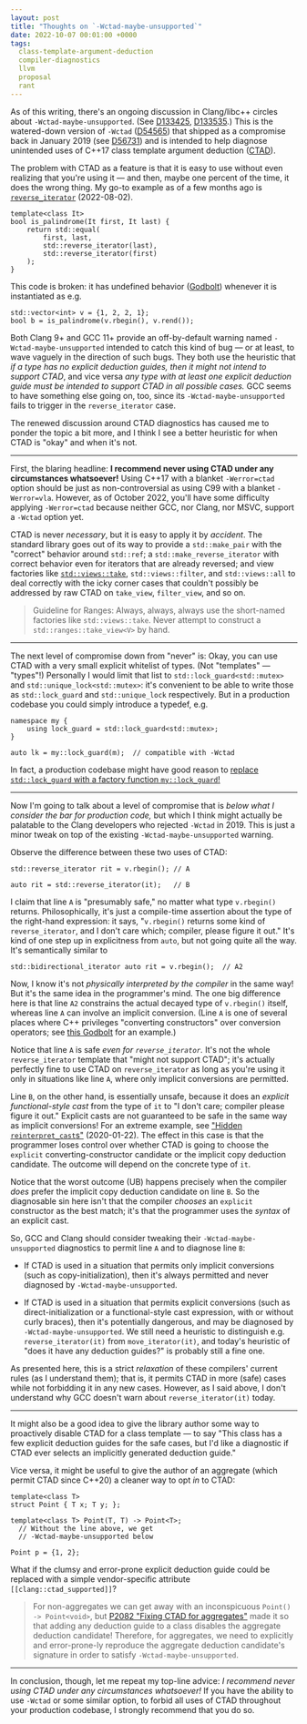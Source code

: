 ```yaml
---
layout: post
title: "Thoughts on `-Wctad-maybe-unsupported`"
date: 2022-10-07 00:01:00 +0000
tags:
  class-template-argument-deduction
  compiler-diagnostics
  llvm
  proposal
  rant
---
```


As of this writing, there's an ongoing discussion in Clang/libc++ circles
about `-Wctad-maybe-unsupported`. (See [D133425](https://reviews.llvm.org/D133425),
[D133535](https://reviews.llvm.org/D133535).) This is the watered-down version
of `-Wctad` ([D54565](https://reviews.llvm.org/D54565)) that shipped as a compromise back in January 2019
(see [D56731](https://reviews.llvm.org/D56731)) and is intended to help diagnose
unintended uses of C++17 class template argument deduction ([CTAD](/blog/2019/08/02/the-tough-guide-to-cpp-acronyms/#ctad)).

The problem with CTAD as a feature is that it is easy to use without even realizing
that you're using it — and then, maybe one percent of the time, it does the wrong thing.
My go-to example as of a few months ago is [`reverse_iterator`](/blog/2022/08/02/reverse-iterator-ctad/) (2022-08-02).

    template<class It>
    bool is_palindrome(It first, It last) {
        return std::equal(
            first, last,
            std::reverse_iterator(last),
            std::reverse_iterator(first)
        );
    }

This code is broken: it has undefined behavior ([Godbolt](https://godbolt.org/z/qxajb6MvW))
whenever it is instantiated as e.g.

    std::vector<int> v = {1, 2, 2, 1};
    bool b = is_palindrome(v.rbegin(), v.rend());

Both Clang 9+ and GCC 11+ provide an off-by-default warning named `-Wctad-maybe-unsupported`
intended to catch this kind of bug — or at least, to wave vaguely in the direction of such bugs.
They both use the heuristic that _if a type has no explicit deduction guides, then it might not
intend to support CTAD_, and vice versa _any type with at least one explicit deduction guide
must be intended to support CTAD in all possible cases._ GCC seems to have something else going
on, too, since its `-Wctad-maybe-unsupported` fails to trigger in the `reverse_iterator` case.

The renewed discussion around CTAD diagnostics has caused me to ponder the topic a bit more,
and I think I see a better heuristic for when CTAD is "okay" and when it's not.

----

First, the blaring headline: **I recommend never using CTAD under any circumstances whatsoever!**
Using C++17 with a blanket `-Werror=ctad` option should be just as non-controversial as using
C99 with a blanket `-Werror=vla`. However, as of October 2022, you'll have some difficulty applying
`-Werror=ctad` because neither GCC, nor Clang, nor MSVC, support a `-Wctad` option yet.

CTAD is never _necessary_, but it is easy to apply it by _accident_. The standard library
goes out of its way to provide a `std::make_pair` with the "correct" behavior around `std::ref`;
a `std::make_reverse_iterator` with correct behavior even for iterators that are already reversed;
and view factories like [`std::views::take`](https://en.cppreference.com/w/cpp/ranges/take_view),
`std::views::filter`, and `std::views::all` to deal correctly with
the icky corner cases that couldn't possibly be addressed by raw CTAD on `take_view`,
`filter_view`, and so on.

> Guideline for Ranges: Always, always, always use the short-named factories like `std::views::take`.
> Never attempt to construct a `std::ranges::take_view<V>` by hand.

----

The next level of compromise down from "never" is: Okay, you can use CTAD with a very small
explicit whitelist of types. (Not "templates" — "types"!) Personally I would limit that list
to `std::lock_guard<std::mutex>` and `std::unique_lock<std::mutex>`: it's convenient to be able
to write those as `std::lock_guard` and `std::unique_lock` respectively. But in a production
codebase you could simply introduce a typedef, e.g.

    namespace my {
        using lock_guard = std::lock_guard<std::mutex>;
    }

    auto lk = my::lock_guard(m);  // compatible with -Wctad

In fact, a production codebase might have good reason to
[replace `std::lock_guard` with a factory function `my::lock_guard`!](/blog/2022/12/14/my-lock-guard/)

----

Now I'm going to talk about a level of compromise that is _below what I consider the bar for production code,_
but which I think might actually be palatable to the Clang developers who rejected `-Wctad` in 2019.
This is just a minor tweak on top of the existing `-Wctad-maybe-unsupported` warning.

Observe the difference between these two uses of CTAD:

    std::reverse_iterator rit = v.rbegin(); // A

    auto rit = std::reverse_iterator(it);   // B

I claim that line `A` is "presumably safe," no matter what type `v.rbegin()` returns. Philosophically, it's
just a compile-time assertion about the type of the right-hand expression: it says, "`v.rbegin()`
returns some kind of `reverse_iterator`, and I don't care which; compiler, please figure it out."
It's kind of one step up in explicitness from `auto`, but not going quite all the way. It's semantically
similar to

    std::bidirectional_iterator auto rit = v.rbegin();  // A2

Now, I know it's not _physically interpreted by the compiler_ in the same way! But it's the
same idea in the programmer's mind. The one big difference here is that line `A2` constrains
the actual decayed type of `v.rbegin()` itself, whereas line `A` can involve an implicit conversion.
(Line `A` is one of several places where C++ privileges "converting constructors" over conversion operators;
see [this Godbolt](https://godbolt.org/z/546bfe9z6) for an example.)

Notice that line `A` is safe _even for `reverse_iterator`._ It's not the whole `reverse_iterator` template
that "might not support CTAD"; it's actually perfectly fine to use CTAD on `reverse_iterator` as long
as you're using it only in situations like line `A`, where only implicit conversions are permitted.

Line `B`, on the other hand, is essentially unsafe, because it does an _explicit functional-style cast_
from the type of `it` to "I don't care; compiler please figure it out." Explicit casts are not
guaranteed to be safe in the same way as implicit conversions! For an extreme example, see
["Hidden `reinterpret_cast`s"](/blog/2020/01/22/expression-list-in-functional-cast/) (2020-01-22).
The effect in this case is that the programmer loses control over whether CTAD is going
to choose the `explicit` converting-constructor candidate or the implicit copy deduction candidate.
The outcome will depend on the concrete type of `it`.

Notice that the worst outcome (UB) happens precisely when the compiler _does_ prefer the
implicit copy deduction candidate on line `B`. So the diagnosable sin here isn't that the compiler
_chooses_ an `explicit` constructor as the best match; it's that the programmer uses the _syntax_ of an explicit cast.

So, GCC and Clang should consider tweaking their `-Wctad-maybe-unsupported` diagnostics to permit
line `A` and to diagnose line `B`:

* If CTAD is used in a situation that permits only implicit conversions (such as copy-initialization),
    then it's always permitted and never diagnosed by `-Wctad-maybe-unsupported`.

* If CTAD is used in a situation that permits explicit conversions (such as direct-initialization or
    a functional-style cast expression, with or without curly braces), then it's potentially dangerous,
    and may be diagnosed by `-Wctad-maybe-unsupported`. We still need a heuristic to distinguish
    e.g. `reverse_iterator(it)` from `move_iterator(it)`, and today's heuristic of "does it have
    any deduction guides?" is probably still a fine one.

As presented here, this is a strict _relaxation_ of these compilers' current rules (as I understand them);
that is, it permits CTAD in more (safe) cases while not forbidding it in any new cases. However,
as I said above, I don't understand why GCC doesn't warn about `reverse_iterator(it)` today.

----

It might also be a good idea to give the library author some way to proactively disable CTAD
for a class template — to say "This class has a few explicit deduction guides for the safe cases,
but I'd like a diagnostic if CTAD ever selects an implicitly generated deduction guide."

Vice versa, it might be useful to give the author of an aggregate (which permit CTAD since C++20)
a cleaner way to opt _in_ to CTAD:

    template<class T>
    struct Point { T x; T y; };

    template<class T> Point(T, T) -> Point<T>;
      // Without the line above, we get
      // -Wctad-maybe-unsupported below

    Point p = {1, 2};

What if the clumsy and error-prone explicit deduction guide could be replaced with a simple
vendor-specific attribute `[[clang::ctad_supported]]`?

> For non-aggregates we can get away with an inconspicuous `Point() -> Point<void>`,
> but [P2082 "Fixing CTAD for aggregates"](https://www.open-std.org/jtc1/sc22/wg21/docs/papers/2020/p2082r1.pdf)
> made it so that adding any deduction guide to a class disables the aggregate deduction candidate!
> Therefore, for aggregates, we need to explicitly and error-prone-ly reproduce the aggregate
> deduction candidate's signature in order to satisfy `-Wctad-maybe-unsupported`.

----

In conclusion, though, let me repeat my top-line advice:
*I recommend never using CTAD under any circumstances whatsoever!*
If you have the ability to use `-Wctad` or some similar option, to forbid all uses of CTAD
throughout your production codebase, I strongly recommend that you do so.
